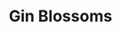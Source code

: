 ---
title: "Gin Blossoms"
summary: "Gin Blossoms is an American alternative rock band formed in 1987 in Tempe, Arizona. They rose to prominence following the 1992 release of their first major label album, New Miserable Experience, and the first single released from that album, \"Hey Jealousy\". \"Hey Jealousy\" became a Top 25 hit and went gold, and New Miserable Experience eventually went quadruple platinum; four other charting singles were released from the album. The band's follow-up album, Congratulations I'm Sorry , went platinum and the single \"As Long as It Matters\" was nominated for a Grammy Award. Gin Blossoms broke up in 1997. Since reuniting in 2001, the band has released Major Lodge Victory in 2006, No Chocolate Cake in 2010, and Mixed Reality in 2018."
image: "gin-blossoms.jpg"
apple_music_artist_url: "https://music.apple.com/gb/artist/gin-blossoms/94763"
wikipedia_url: "https://en.wikipedia.org/wiki/Gin_Blossoms"
---